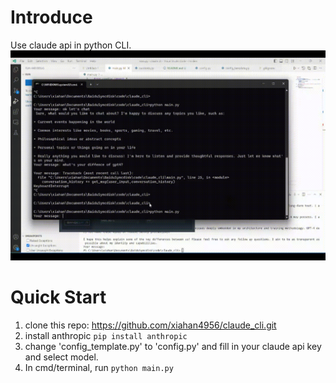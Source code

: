 # Introduce
Use claude api in python CLI.
![demo](demo.gif)


# Quick Start
1. clone this repo: https://github.com/xiahan4956/claude_cli.git
2. install anthropic `pip install anthropic`
3. change 'config_template.py' to 'config.py' and fill in your claude api key and select model.
4. In cmd/terminal, run `python main.py`



